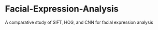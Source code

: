 # Facial-Expression-Analysis
A comparative study of SIFT, HOG, and CNN for facial expression analysis
